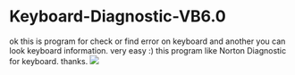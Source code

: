 # Keyboard-Diagnostic-VB6.0
ok this is program for check or find error on keyboard and another you can look keyboard information. very easy :) this program like Norton Diagnostic for keyboard. thanks.
<img border="0" src="https://www.planet-source-code.com/upload_PSC/screenshots/PIC2002102051413308.gif" />

